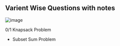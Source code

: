 ## Varient Wise Questions with notes

![image](https://user-images.githubusercontent.com/59584173/120471125-f3b8a180-c3c1-11eb-8517-d376959d68e9.png)

0/1 Knapsack Problem
* Subset Sum Problem
